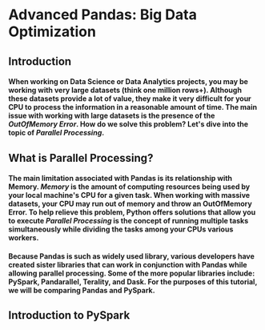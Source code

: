 # Advanced Pandas: Big Data Optimization
## Introduction
#### When working on Data Science or Data Analytics projects, you may be working with very large datasets (think one million rows+). Although these datasets provide a lot of value, they make it very difficult for your CPU to process the information in a reasonable amount of time. The main issue with working with large datasets is the presence of the _OutOfMemory Error_. How do we solve this problem? Let's dive into the topic of _Parallel Processing_.
## What is Parallel Processing?
#### The main limitation associated with Pandas is its relationship with Memory. _Memory_ is the amount of computing resources being used by your local machine's CPU for a given task. When working with massive datasets, your CPU may run out of memory and throw an OutOfMemory Error. To help relieve this problem, Python offers solutions that allow you to execute _Parallel Processing_ is the concept of running multiple tasks simultaneously while dividing the tasks among your CPUs various workers. 
#### Because Pandas is such as widely used library, various developers have created sister libraries that can work in conjunction with Pandas while allowing parallel processing. Some of the more popular libraries include: PySpark, Pandarallel, Terality, and Dask. For the purposes of this tutorial, we will be comparing Pandas and PySpark.
## Introduction to PySpark
